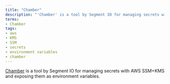 ```yaml
---
title: "Chamber"
description: "'Chamber' is a tool by Segment IO for managing secrets with AWS SSM+KMS and exposing them as environment variables."
terms:
- Chamber
tags:
- aws
- KMS
- SSM
- secrets
- environment variables
- chamber
---
```

[Chamber](https://github.com/segmentio/chamber) is a tool by Segment IO for managing secrets with AWS SSM+KMS and exposing them as environment variables.